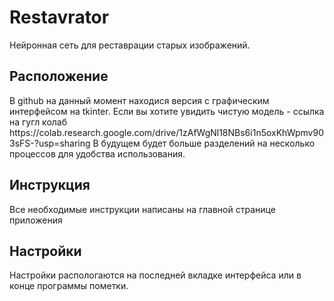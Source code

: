 # Restavrator
Нейронная сеть для реставрации старых изображений.
<h2>Расположение</h2>
В github на данный момент находися версия с графическим интерфейсом на tkinter.
Если вы хотите увидить чистую модель - ссылка на гугл колаб https://colab.research.google.com/drive/1zAfWgNl18NBs6i1n5oxKhWpmv903sFS-?usp=sharing
В будущем будет больше разделений на несколько процессов для удобства использования.
<h2>Инструкция</h2>
Все необходимые инструкции написаны на главной странице приложения
<h2>Настройки</h2>
Настройки распологаются на последней вкладке интерфейса или в конце программы пометки.
